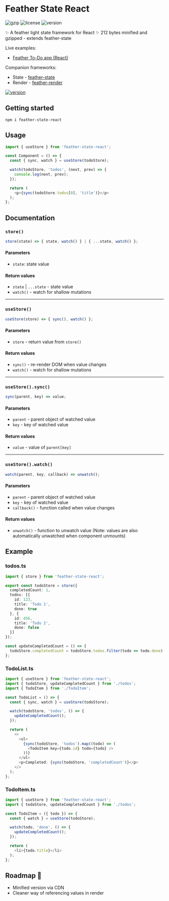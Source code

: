 # Feather State React
![gzip](https://img.shields.io/badge/gzip-212_bytes-green)
![license](https://img.shields.io/badge/license-ISC-blue)
![version](https://img.shields.io/badge/npm-v1.0.3-blue)

✨ A feather light state framework for React ✨ 212 bytes minified and gzipped - extends feather-state

Live examples:
- [Feather To-Do app (React)](https://codesandbox.io/p/devbox/feather-to-do-app-react-jqdg3z)

Companion frameworks:
- State - [feather-state](https://www.npmjs.com/package/feather-state)
- Render - [feather-render](https://www.npmjs.com/package/feather-render)

[![version](https://img.shields.io/badge/Buy_me_a_coffee%3F_❤️-724e2c)](https://www.paypal.com/paypalme/featherframework)

## Getting started
```
npm i feather-state-react
```

## Usage
```typescript
import { useStore } from 'feather-state-react';

const Component = () => {
  const { sync, watch } = useStore(todoStore);

  watch(todoStore, 'todos', (next, prev) => {
    console.log(next, prev);
  });

  return (
    <p>{sync(todoStore.todos[0], 'title')}</p>
  );
};
```

## Documentation
### `store()`
```typescript
store(state) => { state, watch() } | { ...state, watch() };
```
#### Parameters
- `state`: state value

#### Return values
- `state` | `...state` - state value
- `watch()` - watch for shallow mutations

---

### `useStore()`
```typescript
useStore(store) => { sync(), watch() };
```
#### Parameters
- `store` - return value from `store()`

#### Return values
- `sync()` - re-render DOM when value changes
- `watch()` - watch for shallow mutations

---

### `useStore().sync()`
```typescript
sync(parent, key) => value;
```
#### Parameters
- `parent` - parent object of watched value
- `key` - key of watched value

#### Return values
- `value` - value of `parent[key]`

---

### `useStore().watch()`
```typescript
watch(parent, key, callback) => unwatch();
```
#### Parameters
- `parent` - parent object of watched value
- `key` - key of watched value
- `callback()` - function called when value changes

#### Return values
- `unwatch()` - function to unwatch value (Note: values are also automatically unwatched when component unmounts)

## Example
### todos.ts
```typescript
import { store } from 'feather-state-react';

export const todoStore = store({
  completedCount: 1,
  todos: [{
    id: 123,
    title: 'Todo 1',
    done: true
  }, {
    id: 456,
    title: 'Todo 2',
    done: false
  }]
});

const updateCompletedCount = () => {
  todoStore.completedCount = todoStore.todos.filter(todo => todo.done).length;
};
```

### TodoList.ts
```typescript
import { useStore } from 'feather-state-react';
import { todoStore, updateCompletedCount } from './todos';
import { TodoItem } from './TodoItem';

const TodoList = () => {
  const { sync, watch } = useStore(todoStore);

  watch(todoStore, 'todos', () => {
    updateCompletedCount();
  });

  return (
    <>
      <ul>
        {sync(todoStore, 'todos').map((todo) => (
          <TodoItem key={todo.id} todo={todo} />
        ))}
      </ul>
      <p>Completed: {sync(todoStore, 'completedCount')}</p>
    </>
  );
};
```

### TodoItem.ts
```typescript
import { useStore } from 'feather-state-react';
import { todoStore, updateCompletedCount } from './todos';

const TodoItem = ({ todo }) => {
  const { watch } = useStore(todoStore);

  watch(todo, 'done', () => {
    updateCompletedCount();
  });

  return (
    <li>{todo.title}</li>
  );
};
```

## Roadmap 🚀
- Minified version via CDN
- Cleaner way of referencing values in render
